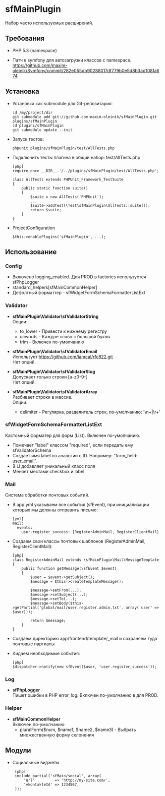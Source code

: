 sfMainPlugin
============

Набор часто используемых расширений.


Требования
----------

  * PHP 5.3 (namespace)

  * Патч к symfony для автозагрузки классов с namespace.  
    https://github.com/maxim-oleinik/Symfony/commit/282e055db90288017df779b0e5d8b3ad108fa674


Установка
---------

  * Установка как submodule для Git-репозитария:

        cd /my/project/dir
        git submodule add git://github.com:maxim-oleinik/sfMainPlugin.git plugins/sfMainPlugin
        cd plugins/sfMainPlugin
        git submodule update --init

  * Запуск тестов:

        phpunit plugins/sfMainPlugin/test/AllTests.php

  * Подключить тесты плагина в общий набор: test/AllTests.php

        [php]
        require_once __DIR__.'/../plugins/sfMainPlugin/test/AllTests.php';

        class AllTests extends PHPUnit_Framework_TestSuite
        {
            public static function suite()
            {
                $suite = new AllTests('PHPUnit');
                ...
                $suite->addTest(\Test\sfMainPlugin\AllTests::suite());
                return $suite;
            }
        }

  * ProjectConfiguration

        $this->enablePlugins('sfMainPlugin', ...);


Использование
-------------

### Config ###

  * Включено logging_enabled. Для PROD в factories используется sfPhpLogger
  * standard_helpers[sfMainCommonHelper]
  * Дефолтный форматтер - sfWidgetFormSchemaFormatterListExt


### Validator ###

  * **sfMainPlugin\Validator\sfValidatorString**  
    Опции:
      * to_lower - Привести к нижнему регистру
      * ucwords  - Каждое слово с большой буквы
      * trim     - Включен по-умолчанию

  * **sfMainPlugin\Validator\sfValidatorEmail**  
    Использует https://github.com/iamcal/rfc822.git  
    Нет опций.

  * **sfMainPlugin\Validator\sfValidatorSlug**  
    Допускает только строки [a-z0-9\-]  
    Нет опций.

  * **sfMainPlugin\Validator\sfValidatorArray**  
    Разбивает строки в массив.  
    Опции:
      * delimiter - Регулярка, разделитель строк, по-умолчанию: '\n+|\r+'


### sfWidgetFormSchemaFormatterListExt ###

Кастомный форматер для форм (List). Включен по-умолчанию.

  * Помечает "label" классом "required", если передать ему sfValidatorSchema
  * Создает имя label по аналогии с ID. Например: "form_field: user_email".
  * В LI добавляет уникальный класс поля
  * Меняет местами checkbox и label


### Mail ###

Система обработки почтовых событий.

  * В app.yml указываем все события (sfEvent), при инициализации которых мы
    должны отправить письмо:

        [yml]
        mail:
          events:
            user.register_success: [RegisterAdminMail, RegisterClientMail]

  * Создаем свои классы почтовых шаблонов (RegisterAdminMail, RegisterClientMail):

        [php]
        class RegisterAdminMail extends \sfMainPlugin\Mail\MessageTemplate
        {
            public function getMessage(\sfEvent $event)
            {
                $user = $event->getSubject();
                $message = $this->createTemplateMessage();

                $message->setFrom(...);
                $message->setSubject(...);
                $message->setTo(...);
                $message->setBody($this->getPartial('global/mail/user.register.admin.txt', array('user' => $user)));

                return $message;
            }
        }

  * Создаем директорию app/frontend/template/_mail и сохраняем туда почтовые партиалы

  * Кидаем необходимые события:

        [php]
        $dispatcher->notify(new sfEvent($user, 'user.register_success'));


### Log ###

  * **sfPhpLogger**  
    Пишет ошибки в PHP error_log. Включен по-умолчанию в для PROD.


### Helper ###

  * **sfMainCommonHelper**  
    Включен по-умолчанию
      * pluralForm($num, $name1, $name2, $name3) - Выбрать множественную форму склонения


Модули
------

 * Социальные виджеты

        [php]
        include_partial('sfMain/social', array(
            'url'         => 'http://my-site.com/',
            'vkontakteId' => 1234567,
        ));
